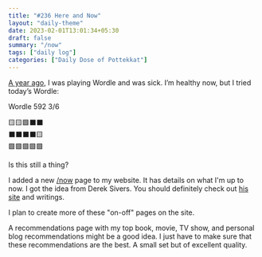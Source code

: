 ```yaml
---
title: "#236 Here and Now"
layout: "daily-theme"
date: 2023-02-01T13:01:34+05:30
draft: false
summary: "/now"
tags: ["daily log"]
categories: ["Daily Dose of Pottekkat"]
---
```


[A year ago](/daily/1-2-22-i-am-sick), I was playing Wordle and was sick. I’m healthy now, but I tried today’s Wordle:

Wordle 592 3/6

🟨🟨🟩⬛⬛\
⬛⬛⬛⬛🟨\
🟩🟩🟩🟩🟩

Is this still a thing?

I added a new [/now](/now/) page to my website. It has details on what I'm up to now. I got the idea from Derek Sivers. You should definitely check out [his site](https://sive.rs) and writings.

I plan to create more of these "on-off" pages on the site.

A recommendations page with my top book, movie, TV show, and personal blog recommendations might be a good idea. I just have to make sure that these recommendations are the best. A small set but of excellent quality.
